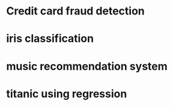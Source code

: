 
# Credit card fraud detection
# iris classification
# music recommendation system
# titanic using regression

